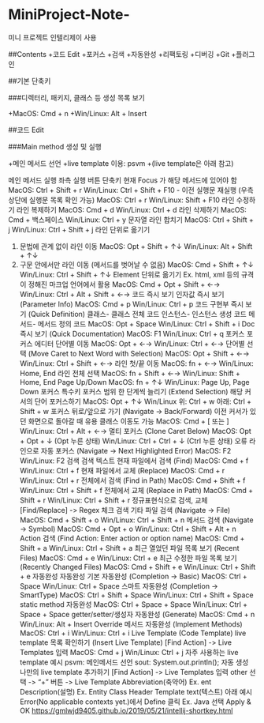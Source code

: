 # MiniProject-Note-
미니 프로젝트 인텔리제이 사용

##Contents
+코드 Edit
+포커스
+검색
+자동완성
+리팩토링
+디버깅
+Git
+플러그인

##기본 단축키

###디렉터리, 패키지, 클래스 등 생성 목록 보기

+MacOS: Cmd + n
+Win/Linux: Alt + Insert

##코드 Edit

###Main method 생성 및 실행

+메인 메서드 선언
+live template 이용: psvm
+(live template은 아래 참고)

메인 메서드 실행
좌측 실행 버튼
단축키
현재 Focus 가 해당 메서드에 있어야 함
MacOS: Ctrl + Shift + r
Win/Linux: Ctrl + Shift + F10 - 이전 실행문 재실행 (우측 상단에 실행문 목록 확인 가능)
MacOS: Ctrl + r
Win/Linux: Shift + F10
라인 수정하기
라인 복제하기
MacOS: Cmd + d
Win/Linux: Ctrl + d
라인 삭제하기
MacOS: Cmd + 백스페이스
Win/Linux: Ctrl + y
문자열 라인 합치기
MacOS: Ctrl + Shift + j
Win/Linux: Ctrl + Shift + j
라인 단위로 옮기기
1) 문법에 관계 없이 라인 이동
MacOS: Opt + Shift + ↑↓
Win/Linux: Alt + Shift + ↑↓
2) 구문 안에서만 라인 이동 (메서드를 벗어날 수 없음)
MacOS: Cmd + Shift + ↑↓
Win/Linux: Ctrl + Shift + ↑↓
Element 단위로 옮기기
Ex. html, xml 등의 규격이 정해진 마크업 언어에서 활용
MacOS: Cmd + Opt + Shift + ←→
Win/Linux: Ctrl + Alt + Shift + ←→
코드 즉시 보기
인자값 즉시 보기 (Parameter Info)
MacOS: Cmd + p
Win/Linux: Ctrl + p
코드 구현부 즉시 보기 (Quick Definition)
클래스- 클래스 전체 코드
인스턴스- 인스턴스 생성 코드
메서드- 메서드 정의 코드
MacOS: Opt + Space
Win/Linux: Ctrl + Shift + i
Doc 즉시 보기 (Quick Documentation)
MacOS: F1
Win/Linux: Ctrl + q
포커스
포커스 에디터
단어별 이동
MacOS: Opt + ←→
Win/Linux: Ctrl + ←→
단어별 선택 (Move Caret to Next Word with Selection)
MacOS: Opt + Shift + ←→
Win/Linux: Ctrl + Shift + ←→
라인 첫/끝 이동
MacOS: fn + ←→
Win/Linux: Home, End
라인 전체 선택
MacOS: fn + Shift + ←→
Win/Linux: Shift + Home, End
Page Up/Down
MacOS: fn + ↑↓
Win/Linux: Page Up, Page Down
포커스 특수키
포커스 범위 한 단계씩 늘리기 (Extend Selection)
해당 커서의 단어 포커스하기
MacOS: Opt + ↑↓
Win/Linux
위: Ctrl + w
아래: Ctrl + Shift + w
포커스 뒤로/앞으로 가기 (Navigate -> Back/Forward)
이전 커서가 있던 화면으로 돌아갈 때 유용
클래스 이동도 가능
MacOS: Cmd + [ 또는 ]
Win/Linux: Ctrl + Alt + ←→
멀티 포커스 (Clone Caret Below)
MacOS: Opt + Opt + ↓ (Opt 누른 상태)
Win/Linux: Ctrl + Ctrl + ↓ (Ctrl 누른 상태)
오류 라인으로 자동 포커스 (Navigate -> Next Highlighted Error)
MacOS: F2
Win/Linux: F2
검색
검색 텍스트
현재 파일에서 검색 (Find)
MacOS: Cmd + f
Win/Linux: Ctrl + f
현재 파일에서 교체 (Replace)
MacOS: Cmd + r
Win/Linux: Ctrl + r
전체에서 검색 (Find in Path)
MacOS: Cmd + Shift + f
Win/Linux: Ctrl + Shift + f
전체에서 교체 (Replace in Path)
MacOS: Cmd + Shift + r
Win/Linux: Ctrl + Shift + r
정규표현식으로 검색, 교체
[Find/Replace] -> Regex 체크
검색 기타
파일 검색 (Navigate -> File)
MacOS: Cmd + Shift + o
Win/Linux: Ctrl + Shift + n
메서드 검색 (Navigate -> Symbol)
MacOS: Cmd + Opt + o
Win/Linux: Ctrl + Shift + Alt + n
Action 검색 (Find Action: Enter action or option name)
MacOS: Cmd + Shift + a
Win/Linux: Ctrl + Shift + a
최근 열었던 파일 목록 보기 (Recent Files)
MacOS: Cmd + e
Win/Linux: Ctrl + e
최근 수정한 파일 목록 보기 (Recently Changed Files)
MacOS: Cmd + Shift + e
Win/Linux: Ctrl + Shift + e
자동완성
자동완성
기본 자동완성 (Completion -> Basic)
MacOS: Ctrl + Space
Win/Linux: Ctrl + Space
스마트 자동완성 (Completion -> SmartType)
MacOS: Ctrl + Shift + Space
Win/Linux: Ctrl + Shift + Space
static method 자동완성
MacOS: Ctrl + Space + Space
Win/Linux: Ctrl + Space + Space
getter/setter/생성자 자동완성 (Generate)
MacOS: Cmd + n
Win/Linux: Alt + Insert
Override 메서드 자동완성 (Implement Methods)
MacOS: Ctrl + i
Win/Linux: Ctrl + i
Live Template (Code Template)
live template 목록 확인하기 (Insert Live Template)
[Find Action] -> Live Templates 입력
MacOS: Cmd + j
Win/Linux: Ctrl + j
자주 사용하는 live template 예시
psvm: 메인메서드 선언
sout: System.out.println(); 자동 생성
나만의 live template 추가하기
[Find Action] -> Live Templates 입력
other 선택 -> “+” 버튼 -> Live Template
Abbreviation(축약어)
Ex. ent
Description(설명)
Ex. Entity Class Header
Template text(텍스트)
아래 예시
Error(No applicable contexts yet.)에서 Define 클릭
Ex. Java 선택
Apply & OK
https://gmlwjd9405.github.io/2019/05/21/intellij-shortkey.html
